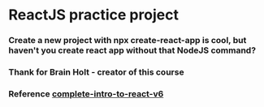 # ReactJS practice project
### Create a new project with npx create-react-app is cool, but haven't you create react app without that NodeJS command?
### Thank for Brain Holt - creator of this course
### Reference [complete-intro-to-react-v6](https://github.com/btholt/complete-intro-to-react-v6)
